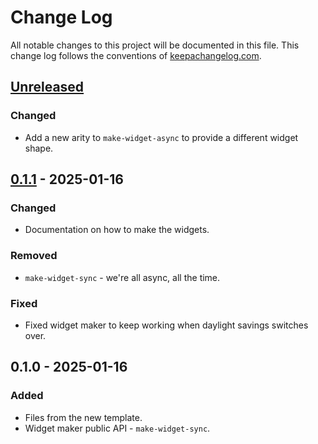 # Change Log
All notable changes to this project will be documented in this file. This change log follows the conventions of [keepachangelog.com](http://keepachangelog.com/).

## [Unreleased]
### Changed
- Add a new arity to `make-widget-async` to provide a different widget shape.

## [0.1.1] - 2025-01-16
### Changed
- Documentation on how to make the widgets.

### Removed
- `make-widget-sync` - we're all async, all the time.

### Fixed
- Fixed widget maker to keep working when daylight savings switches over.

## 0.1.0 - 2025-01-16
### Added
- Files from the new template.
- Widget maker public API - `make-widget-sync`.

[Unreleased]: https://github.com/your-name/weeklyvents/compare/0.1.1...HEAD
[0.1.1]: https://github.com/your-name/weeklyvents/compare/0.1.0...0.1.1
